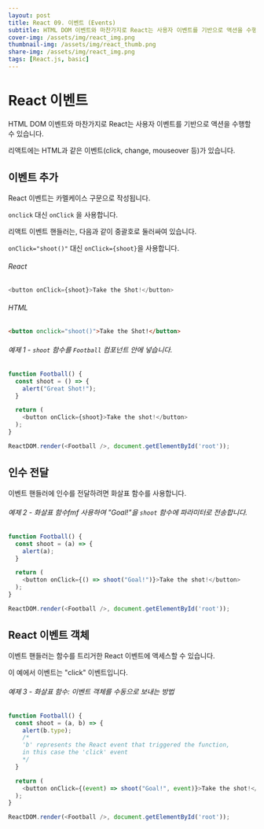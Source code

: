 ```yaml
---
layout: post
title: React 09. 이벤트 (Events)
subtitle: HTML DOM 이벤트와 마찬가지로 React는 사용자 이벤트를 기반으로 액션을 수행할 수 있습니다.
cover-img: /assets/img/react_img.png
thumbnail-img: /assets/img/react_thumb.png
share-img: /assets/img/react_img.png
tags: [React.js, basic]
---
```


# React 이벤트

HTML DOM 이벤트와 마찬가지로 React는 사용자 이벤트를 기반으로 액션을 수행할 수 있습니다.

리액트에는 HTML과 같은 이벤트(click, change, mouseover 등)가 있습니다.

## 이벤트 추가

React 이벤트는 카멜케이스 구문으로 작성됩니다.

```onclick``` 대신 ```onClick``` 을 사용합니다.

리액트 이벤트 핸들러는, 다음과 같이 중괄호로 둘러싸여 있습니다.

```onClick="shoot()"``` 대신 ```onClick={shoot}```을 사용합니다.

###### React

```javascript
<button onClick={shoot}>Take the Shot!</button>
```

###### HTML

```html
<button onclick="shoot()">Take the Shot!</button>
```

###### 예제 1 - ```shoot``` 함수를 ```Football``` 컴포넌트 안에 넣습니다.

```javascript
function Football() {
  const shoot = () => {
    alert("Great Shot!");
  }

  return (
    <button onClick={shoot}>Take the shot!</button>
  );
}

ReactDOM.render(<Football />, document.getElementById('root'));
```

## 인수 전달

이벤트 핸들러에 인수를 전달하려면 화살표 함수를 사용합니다.

###### 예제 2 - 화살표 함수fmf 사용하여 "Goal!"을 ```shoot``` 함수에 파라미터로 전송합니다.

```javascript
function Football() {
  const shoot = (a) => {
    alert(a);
  }

  return (
    <button onClick={() => shoot("Goal!")}>Take the shot!</button>
  );
}

ReactDOM.render(<Football />, document.getElementById('root'));
```

## React 이벤트 객체

이벤트 핸들러는 함수를 트리거한 React 이벤트에 액세스할 수 있습니다.

이 예에서 이벤트는 "click" 이벤트입니다.

###### 예제 3 - 화살표 함수: 이벤트 객체를 수동으로 보내는 방법

```javascript
function Football() {
  const shoot = (a, b) => {
    alert(b.type);
    /*
    'b' represents the React event that triggered the function,
    in this case the 'click' event
    */
  }

  return (
    <button onClick={(event) => shoot("Goal!", event)}>Take the shot!</button>
  );
}

ReactDOM.render(<Football />, document.getElementById('root'));
```
